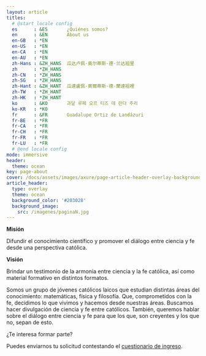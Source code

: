 ```yaml
---
layout: article
titles:
  # @start locale config
  es      : &ES       ¿Quiénes somos?
  en      : &EN       About us
  en-GB   : *EN
  en-US   : *EN
  en-CA   : *EN
  en-AU   : *EN
  zh-Hans : &ZH_HANS  瓜达卢佩·奥尔蒂斯·德·兰达祖里
  zh      : *ZH_HANS
  zh-CN   : *ZH_HANS
  zh-SG   : *ZH_HANS
  zh-Hant : &ZH_HANT  瓜達盧佩·奧爾蒂斯·德·蘭達祖裡
  zh-TW   : *ZH_HANT
  zh-HK   : *ZH_HANT
  ko      : &KO       과달 루페 오르 티즈 데 란다 주리
  ko-KR   : *KO
  fr      : &FR       Guadalupe Ortiz de Landázuri
  fr-BE   : *FR
  fr-CA   : *FR
  fr-CH   : *FR
  fr-FR   : *FR
  fr-LU   : *FR
  # @end locale config
mode: immersive
header:
  theme: ocean
key: page-about
cover: /docs/assets/images/axure/page-article-header-overlay-background-image.jpg
article_header:
  type: overlay
  theme: ocean
  background_color: '#203028'
  background_image:
    src: /imagenes/paginaN.jpg
---
```


<b>Misión</b> 

Difundir el conocimiento científico y promover el diálogo entre ciencia y fe desde una perspectiva católica.

<b>Visión</b> 

Brindar un testimonio de la armonía entre ciencia y la fe católica, así como material formativo en distintos formatos.


Somos un grupo de jóvenes católicos laicos que estudian distintas áreas del conocimiento: matemáticas, física y filosofía. Que, comprometidos con la fe, decidimos lo que vivimos y hacemos desde nuestras áreas.
Buscamos hacer divulgación de ciencia y fe entre católicos.
También, queremos hablar sobre el diálogo entre ciencia y fe para que los que, son creyentes y los que no, sepan de esto.

¿Te interesa formar parte? 

Puedes enviarnos tu solicitud contestando el <a href="https://docs.google.com/forms/d/e/1FAIpQLScpnGajMekNBcNvrEry3CTOSCBpeuDm-pPVoDXg9dBvpMQ_hA/viewform?usp=sf_link">cuestionario de ingreso</a>.
